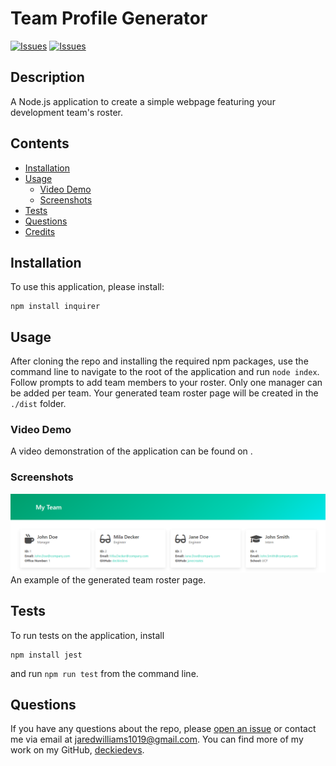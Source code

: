 # Team Profile Generator
[![Issues](https://img.shields.io/github/issues/deckiedevs/team-profile-generator)](https://github.com/deckiedevs/team-profile-generator/issues) [![Issues](https://img.shields.io/github/contributors/deckiedevs/team-profile-generator)](https://github.com/deckiedevs/team-profile-generator/graphs/contributors) 

## Description
A Node.js application to create a simple webpage featuring your development team's roster.

## Contents
* [Installation](#Installation)
* [Usage](#Usage)
   * [Video Demo](#Video-Demo)
   * [Screenshots](#Screenshots)
* [Tests](#Tests)
* [Questions](#Questions)
* [Credits](#Credits)


## Installation
To use this application, please install: 
```
npm install inquirer
```
    
## Usage
After cloning the repo and installing the required npm packages, use the command line to navigate to the root of the application and run `node index`.  Follow prompts to add team members to your roster.  Only one manager can be added per team.  Your generated team roster page will be created in the `./dist` folder. 
    
### Video Demo
A video demonstration of the application can be found on .

### Screenshots
![Page Screenshot](./assets/images/generated-page-screenshot.png)
An example of the generated team roster page.


## Tests
To run tests on the application, install
```
npm install jest
```

and run `npm run test` from the command line.
    
## Questions
If you have any questions about the repo, please [open an issue](https://github.com/deckiedevs/team-profile-generator/issues) or contact me via email at jaredwilliams1019@gmail.com. You can find more of my work on my GitHub, [deckiedevs](https://github.com/JaredW1911/Module-10).
    

